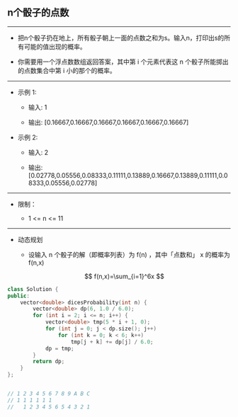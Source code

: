 ## n个骰子的点数

--------------------

- 把n个骰子扔在地上，所有骰子朝上一面的点数之和为s。输入n，打印出s的所有可能的值出现的概率。

- 你需要用一个浮点数数组返回答案，其中第 i 个元素代表这 n 个骰子所能掷出的点数集合中第 i 小的那个的概率。

--------------------

- 示例 1:

    - 输入: 1

    - 输出: [0.16667,0.16667,0.16667,0.16667,0.16667,0.16667]

- 示例 2:

    - 输入: 2

    - 输出: [0.02778,0.05556,0.08333,0.11111,0.13889,0.16667,0.13889,0.11111,0.08333,0.05556,0.02778]

--------------------

- 限制：

    - 1 <= n <= 11

--------------------

- 动态规划

    - 设输入 n 个骰子的解（即概率列表）为 f(n) ，其中「点数和」 x 的概率为 f(n,x)

    $$
    f(n,x)=\sum_{i=1}^6x
    $$

```cpp
class Solution {
public:
    vector<double> dicesProbability(int n) {
        vector<double> dp(6, 1.0 / 6.0);
        for (int i = 2; i <= n; i++) {
            vector<double> tmp(5 * i + 1, 0);
            for (int j = 0; j < dp.size(); j++)
                for (int k = 0; k < 6; k++)
                    tmp[j + k] += dp[j] / 6.0;
            dp = tmp;
        }
        return dp;
    }
};


// 1 2 3 4 5 6 7 8 9 A B C
// 1 1 1 1 1 1
//   1 2 3 4 5 6 5 4 3 2 1
```